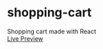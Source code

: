 # shopping-cart
Shopping cart made with React  
[Live Preview](https://basementwoodworker.github.io/shopping-cart/#/)
